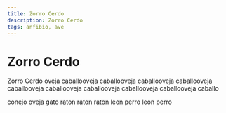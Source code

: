 ```yaml
---
title: Zorro Cerdo
description: Zorro Cerdo
tags: anfibio, ave
---
```


# Zorro Cerdo

Zorro Cerdo oveja caballooveja caballooveja caballooveja caballooveja caballooveja caballooveja caballooveja caballooveja caballooveja caballo

conejo oveja gato raton raton raton leon perro leon perro